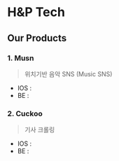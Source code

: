 # H&P Tech
## Our Products
### 1. Musn
> 위치기반 음악 SNS (Music SNS)
 - IOS :
 - BE : 
### 2. Cuckoo
> 기사 크롤링
 - IOS :
 - BE : 
